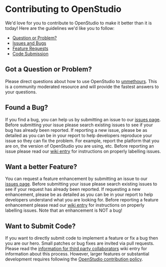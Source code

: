# Contributing to OpenStudio

We'd love for you to contribute to OpenStudio to make it better than it is today! Here are the guidelines we'd like you to follow:

 - [Question or Problem?](#question)
 - [Issues and Bugs](#issue)
 - [Feature Requests](#feature)
 - [Code Submission](#submit)
 
## <a name="question"></a> Got a Question or Problem?

Please direct questions about how to use OpenStudio to [unmethours](https://unmethours.com).  This is a community moderated resource and will provide the fastest answers to your questions.

## <a name="issue"></a> Found a Bug?
If you find a bug, you can help us by submitting an issue to our [issues page](https://github.com/NREL/OpenStudio/issues). Before submitting your issue please search existing issues to see if your bug has already been reported.  If reporting a new issue, please be as detailed as you can be in your report to help developers reproduce your issue so they can fix the problem.  For example, report the platform that you are on, the version of OpenStudio you are using, etc. Before reporting an issue please read our [wiki entry](https://github.com/NREL/OpenStudio/wiki/Issue-Prioritization) for instructions on properly labelling issues.

## <a name="feature"></a> Want a better Feature?
You can request a feature enhancement by submitting an issue to our [issues page](https://github.com/NREL/OpenStudio/issues).  Before submitting your issue please search existing issues to see if your request has already been reported.  If requesting a new enhancement, please be as detailed as you can be in your report to help developers understand what you are looking for. Before reporting a feature enhancement please read our [wiki entry](https://github.com/NREL/OpenStudio/wiki/Issue-Prioritization) for instructions on properly labelling issues. Note that an enhancement is NOT a bug!

## <a name="submit"></a> Want to Submit Code?
If you want to directly submit code to implement a feature or fix a bug then you are our hero.  Small patches or bug fixes are invited via pull requests.  Please read the [information for third party collaborators](https://github.com/NREL/OpenStudio/wiki/Information-for-Third-Party-Collaborators) wiki entry for information about this process. However, larger features or substantial development requires following the [OpenStudio contribution policy](https://www.openstudio.net/openstudio-contribution-policy).
